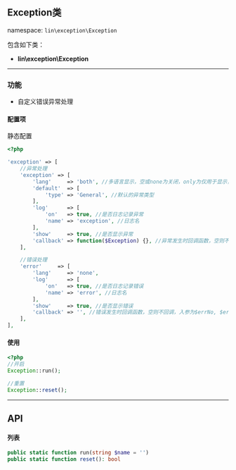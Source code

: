 Exception类
----
namespace: `lin\exception\Exception`

包含如下类：

* **lin\exception\Exception**

---

### 功能

* 自定义错误异常处理


#### 配置项

静态配置

~~~php
<?php

'exception' => [
	//异常处理
    'exception' => [
        'lang'     => 'both', //多语言显示，空或none为关闭，only为仅用于显示，但日志记录仍为原文，both为都用于显示和日志记录
        'default'  => [
            'type' => 'General', //默认的异常类型
        ],
        'log'      => [
            'on'   => true, //是否日志记录异常
            'name' => 'exception', //日志名
        ],
        'show'     => true, //是否显示异常
        'callback' => function($Exception) {}, //异常发生时回调函数，空则不回调，入参为异常类$Exception
    ],

    //错误处理
    'error'     => [
        'lang'     => 'none',
        'log'      => [
            'on'   => true, //是否日志记录错误
            'name' => 'error', //日志名
        ],
        'show'     => true, //是否显示错误
        'callback' => '', //错误发生时回调函数，空则不回调，入参为$errNo, $errStr, $errFile, $errLine
    ],
],
~~~

#### 使用

~~~php
<?php
//开启
Exception::run();

//重置
Exception::reset();
~~~


---


## API

#### 列表
~~~php
public static function run(string $name = '')
public static function reset(): bool
~~~
